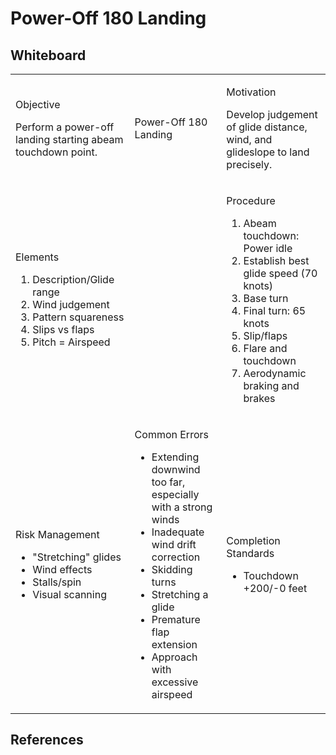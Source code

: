# Power-Off 180 Landing

## Whiteboard

<table className="maneuver-wb">

<tr>

<td className="wb-col-1">

<label>Objective</label>

Perform a power-off landing starting abeam touchdown point.

</td>

<td className="wb-col-2 maneuver-title">

<label className="maneuver-label">Power-Off 180 Landing</label>

</td>

<td className="wb-col-3">

<label>Motivation</label>

Develop judgement of glide distance, wind, and glideslope to land precisely.

</td>

</tr>

<tr>

<td className="wb-col-1">

<label>Elements</label>

1. Description/Glide range
2. Wind judgement
3. Pattern squareness
4. Slips vs flaps
5. Pitch = Airspeed

</td>

<td className="wb-col-2">

</td>

<td className="wb-col-3">

<label>Procedure</label>

1. Abeam touchdown: Power idle
2. Establish best glide speed (70 knots)
3. Base turn
4. Final turn: 65 knots
5. Slip/flaps
6. Flare and touchdown
7. Aerodynamic braking and brakes

</td>

</tr>

<tr>

<td className="wb-col-1">

<label>Risk Management</label>

- "Stretching" glides
- Wind effects
- Stalls/spin
- Visual scanning

</td>

<td className="wb-col-2">

<label>Common Errors</label>

- Extending downwind too far, especially with a strong winds
- Inadequate wind drift correction
- Skidding turns
- Stretching a glide
- Premature flap extension
- Approach with excessive airspeed

</td>

<td className="wb-col-3">

<label>Completion Standards</label>

- Touchdown +200/-0 feet

</td>

</tr>

</table>

## References
